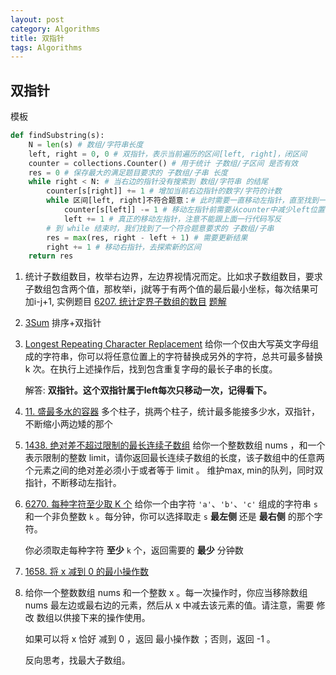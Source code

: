 ```yaml
---
layout: post
category: Algorithms
title: 双指针
tags: Algorithms
---
```


## 双指针



模板

```python
def findSubstring(s):
    N = len(s) # 数组/字符串长度
    left, right = 0, 0 # 双指针，表示当前遍历的区间[left, right]，闭区间
    counter = collections.Counter() # 用于统计 子数组/子区间 是否有效
    res = 0 # 保存最大的满足题目要求的 子数组/子串 长度
    while right < N: # 当右边的指针没有搜索到 数组/字符串 的结尾
        counter[s[right]] += 1 # 增加当前右边指针的数字/字符的计数
        while 区间[left, right]不符合题意：# 此时需要一直移动左指针，直至找到一个符合题意的区间
            counter[s[left]] -= 1 # 移动左指针前需要从counter中减少left位置字符的计数
            left += 1 # 真正的移动左指针，注意不能跟上面一行代码写反
        # 到 while 结束时，我们找到了一个符合题意要求的 子数组/子串
        res = max(res, right - left + 1) # 需要更新结果
        right += 1 # 移动右指针，去探索新的区间
    return res
```





1. 统计子数组数目，枚举右边界，左边界视情况而定。比如求子数组数目，要求子数组包含两个值，那枚举i，j就等于有两个值的最后最小坐标，每次结果可加i-j+1, 实例题目 [6207. 统计定界子数组的数目](https://leetcode.cn/problems/count-subarrays-with-fixed-bounds/)  [题解](https://leetcode.cn/problems/count-subarrays-with-fixed-bounds/solution/hua-dong-chuang-by-yi-wei-8-c7h7/)

2. [3Sum](https://leetcode-cn.com/problems/3sum/) 排序+双指针

3. [Longest Repeating Character Replacement](https://leetcode-cn.com/problems/longest-repeating-character-replacement/) 给你一个仅由大写英文字母组成的字符串，你可以将任意位置上的字符替换成另外的字符，总共可最多替换 k 次。在执行上述操作后，找到包含重复字母的最长子串的长度。

   解答: **双指针。这个双指针属于left每次只移动一次，记得看下。**

4. [11. 盛最多水的容器](https://leetcode.cn/problems/container-with-most-water/) 多个柱子，挑两个柱子，统计最多能接多少水，双指针，不断缩小两边矮的那个

5. [1438. 绝对差不超过限制的最长连续子数组](https://leetcode-cn.com/problems/longest-continuous-subarray-with-absolute-diff-less-than-or-equal-to-limit/) 给你一个整数数组 nums ，和一个表示限制的整数 limit，请你返回最长连续子数组的长度，该子数组中的任意两个元素之间的绝对差必须小于或者等于 limit 。 维护max, min的队列，同时双指针，不断移动左指针。

6. [6270. 每种字符至少取 K 个](https://mafulong.github.io/2022/12/25/6270.-%E6%AF%8F%E7%A7%8D%E5%AD%97%E7%AC%A6%E8%87%B3%E5%B0%91%E5%8F%96-K-%E4%B8%AA/)  给你一个由字符 `'a'`、`'b'`、`'c'` 组成的字符串 `s` 和一个非负整数 `k` 。每分钟，你可以选择取走 `s` **最左侧** 还是 **最右侧** 的那个字符。

   你必须取走每种字符 **至少** `k` 个，返回需要的 **最少** 分钟数

7. [1658. 将 x 减到 0 的最小操作数](https://leetcode.cn/problems/minimum-operations-to-reduce-x-to-zero/) 

8. 给你一个整数数组 nums 和一个整数 x 。每一次操作时，你应当移除数组 nums 最左边或最右边的元素，然后从 x 中减去该元素的值。请注意，需要 修改 数组以供接下来的操作使用。

   如果可以将 x 恰好 减到 0 ，返回 最小操作数 ；否则，返回 -1 。

   反向思考，找最大子数组。





